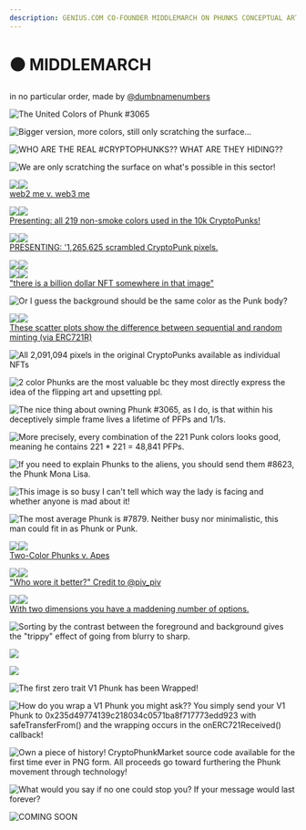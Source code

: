 ```yaml
---
description: GENIUS.COM CO-FOUNDER MIDDLEMARCH ON PHUNKS CONCEPTUAL ART
---
```


# 🟠 MIDDLEMARCH

in no particular order, made by [@dumbnamenumbers](https://twitter.com/dumbnamenumbers)

![The United Colors of Phunk #3065](<../../.gitbook/assets/image (37).png>)

![Bigger version, more colors, still only scratching the surface...](<../../.gitbook/assets/image (31).png>)

![WHO ARE THE REAL #CRYPTOPHUNKS?? WHAT ARE THEY HIDING??](<../../.gitbook/assets/image (71) (1) (1).png>)

![We are only scratching the surface on what's possible in this sector!](<../../.gitbook/assets/image (53) (1) (1).png>)

![](<../../.gitbook/assets/image (54) (1) (1).png>)![](<../../.gitbook/assets/image (64) (1) (1).png>)\
[web2 me v. web3 me](https://twitter.com/dumbnamenumbers/status/1491460489435660289?s=20\&t=0Shsb-HoSctIX6fkOwZW3Q)

![](<../../.gitbook/assets/image (11) (1) (1).png>)![](<../../.gitbook/assets/image (26) (1).png>)\
[Presenting: all 219 non-smoke colors used in the 10k CryptoPunks!](https://twitter.com/dumbnamenumbers/status/1506617466008522754?s=20\&t=0Shsb-HoSctIX6fkOwZW3Q)

![](<../../.gitbook/assets/image (43) (1).png>)![](<../../.gitbook/assets/image (8) (1).png>)\
[PRESENTING: '1,265,625 scrambled CryptoPunk pixels.](https://twitter.com/dumbnamenumbers/status/1509875632905555976?s=20\&t=0Shsb-HoSctIX6fkOwZW3Q)

![](<../../.gitbook/assets/image (14) (1).png>)![](<../../.gitbook/assets/image (25) (1).png>)\
![](<../../.gitbook/assets/image (34) (1) (1).png>)![](<../../.gitbook/assets/image (67) (1) (1).png>)\
["there is a billion dollar NFT somewhere in that image"](https://twitter.com/dumbnamenumbers/status/1509879954695151618?s=20\&t=0Shsb-HoSctIX6fkOwZW3Q)

![Or I guess the background should be the same color as the Punk body?](<../../.gitbook/assets/image (1) (1) (1).png>)

![](<../../.gitbook/assets/image (22) (1).png>)![](<../../.gitbook/assets/image (24).png>)\
[These scatter plots show the difference between sequential and random minting (via ERC721R)](https://twitter.com/dumbnamenumbers/status/1511056751252148226?s=20\&t=0Shsb-HoSctIX6fkOwZW3Q)

![All 2,091,094 pixels in the original CryptoPunks available as individual NFTs](<../../.gitbook/assets/image (10) (1) (1).png>)

![2 color Phunks are the most valuable bc they most directly express the idea of the flipping art and upsetting ppl.](<../../.gitbook/assets/image (18) (1).png>)

![The nice thing about owning Phunk #3065, as I do, is that within his deceptively simple frame lives a lifetime of PFPs and 1/1s.](<../../.gitbook/assets/image (41) (1) (1).png>)

![More precisely, every combination of the 221 Punk colors looks good, meaning he contains 221 \* 221 = 48,841 PFPs.](<../../.gitbook/assets/image (16) (1).png>)

![If you need to explain Phunks to the aliens, you should send them #8623, the Phunk Mona Lisa.](<../../.gitbook/assets/image (56) (1) (1).png>)

![This image is so busy I can't tell which way the lady is facing and whether anyone is mad about it!](<../../.gitbook/assets/image (7) (1).png>)

![The most average Phunk is #7879. Neither busy nor minimalistic, this man could fit in as Phunk or Punk.](<../../.gitbook/assets/image (30) (1).png>)

![](<../../.gitbook/assets/image (42).png>)![](<../../.gitbook/assets/image (13) (1) (1).png>)\
[Two-Color Phunks v. Apes](https://twitter.com/dumbnamenumbers/status/1513172390133575689?s=20\&t=0Shsb-HoSctIX6fkOwZW3Q)

![](<../../.gitbook/assets/image (23) (1).png>)![](<../../.gitbook/assets/image (12) (1).png>)\
["Who wore it better?" Credit to @piv\_piv](https://twitter.com/dumbnamenumbers/status/1514283655488839680?s=20\&t=0Shsb-HoSctIX6fkOwZW3Q)

![](<../../.gitbook/assets/image (20).png>)![](<../../.gitbook/assets/image (9) (1).png>)\
[With two dimensions you have a maddening number of options.](https://twitter.com/dumbnamenumbers/status/1514383608244539400?s=20\&t=0Shsb-HoSctIX6fkOwZW3Q)

![Sorting by the contrast between the foreground and background gives the "trippy" effect of going from blurry to sharp.](<../../.gitbook/assets/image (63) (1).png>)

![](<../../.gitbook/assets/image (21).png>)

![](<../../.gitbook/assets/image (6) (1).png>)

![The first zero trait V1 Phunk has been Wrapped!](<../../.gitbook/assets/image (28) (1).png>)

![How do you wrap a V1 Phunk you might ask?? You simply send your V1 Phunk to 0x235d49774139c218034c0571ba8f717773edd923 with safeTransferFrom() and the wrapping occurs in the onERC721Received() callback!](<../../.gitbook/assets/image (58) (1) (1).png>)

![Own a piece of history! CryptoPhunkMarket source code available for the first time ever in PNG form. All proceeds go toward furthering the Phunk movement through technology!](<../../.gitbook/assets/image (29) (1).png>)

![What would you say if no one could stop you? If your message would last forever?](<../../.gitbook/assets/image (43).png>)

![COMING SOON](<../../.gitbook/assets/image (48).png>)
